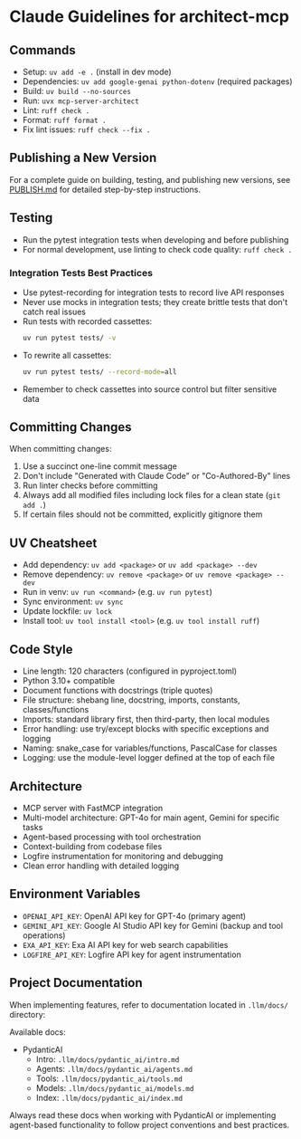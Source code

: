 # Claude Guidelines for architect-mcp

## Commands
- Setup: `uv add -e .` (install in dev mode)
- Dependencies: `uv add google-genai python-dotenv` (required packages)
- Build: `uv build --no-sources`
- Run: `uvx mcp-server-architect`
- Lint: `ruff check .`
- Format: `ruff format .`
- Fix lint issues: `ruff check --fix .`

## Publishing a New Version
For a complete guide on building, testing, and publishing new versions, see [PUBLISH.md](PUBLISH.md) for detailed step-by-step instructions.

## Testing
- Run the pytest integration tests when developing and before publishing
- For normal development, use linting to check code quality: `ruff check .`

### Integration Tests Best Practices
- Use pytest-recording for integration tests to record live API responses
- Never use mocks in integration tests; they create brittle tests that don't catch real issues
- Run tests with recorded cassettes:
  ```bash
  uv run pytest tests/ -v
  ```
- To rewrite all cassettes:
  ```bash
  uv run pytest tests/ --record-mode=all
  ```
- Remember to check cassettes into source control but filter sensitive data

## Committing Changes
When committing changes:
1. Use a succinct one-line commit message
2. Don't include "Generated with Claude Code" or "Co-Authored-By" lines
3. Run linter checks before committing
4. Always add all modified files including lock files for a clean state (`git add .`)
5. If certain files should not be committed, explicitly gitignore them

## UV Cheatsheet
- Add dependency: `uv add <package>` or `uv add <package> --dev`
- Remove dependency: `uv remove <package>` or `uv remove <package> --dev`
- Run in venv: `uv run <command>` (e.g. `uv run pytest`)
- Sync environment: `uv sync`
- Update lockfile: `uv lock`
- Install tool: `uv tool install <tool>` (e.g. `uv tool install ruff`)

## Code Style
- Line length: 120 characters (configured in pyproject.toml)
- Python 3.10+ compatible
- Document functions with docstrings (triple quotes)
- File structure: shebang line, docstring, imports, constants, classes/functions
- Imports: standard library first, then third-party, then local modules
- Error handling: use try/except blocks with specific exceptions and logging
- Naming: snake_case for variables/functions, PascalCase for classes
- Logging: use the module-level logger defined at the top of each file

## Architecture
- MCP server with FastMCP integration
- Multi-model architecture: GPT-4o for main agent, Gemini for specific tasks
- Agent-based processing with tool orchestration
- Context-building from codebase files
- Logfire instrumentation for monitoring and debugging
- Clean error handling with detailed logging

## Environment Variables
- `OPENAI_API_KEY`: OpenAI API key for GPT-4o (primary agent)
- `GEMINI_API_KEY`: Google AI Studio API key for Gemini (backup and tool operations)
- `EXA_API_KEY`: Exa AI API key for web search capabilities
- `LOGFIRE_API_KEY`: Logfire API key for agent instrumentation

## Project Documentation
When implementing features, refer to documentation located in `.llm/docs/` directory:

Available docs:
- PydanticAI
  - Intro: `.llm/docs/pydantic_ai/intro.md`
  - Agents: `.llm/docs/pydantic_ai/agents.md`
  - Tools: `.llm/docs/pydantic_ai/tools.md`
  - Models: `.llm/docs/pydantic_ai/models.md`
  - Index: `.llm/docs/pydantic_ai/index.md`

Always read these docs when working with PydanticAI or implementing agent-based functionality to follow project conventions and best practices.